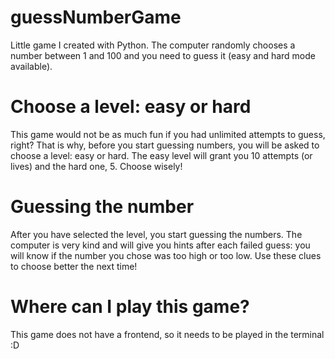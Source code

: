 # guessNumberGame
Little game I created with Python. The computer randomly chooses a number between 1 and 100 and you need to guess it (easy and hard mode available).

# Choose a level: easy or hard
This game would not be as much fun if you had unlimited attempts to guess, right? That is why, before you start guessing numbers, you will be asked to choose a level: easy or hard. The easy level will grant you 10 attempts (or lives) and the hard one, 5. Choose wisely! 

# Guessing the number
After you have selected the level, you start guessing the numbers. The computer is very kind and will give you hints after each failed guess: you will know if the number you chose was too high or too low. Use these clues to choose better the next time!

# Where can I play this game?
This game does not have a frontend, so it needs to be played in the terminal :D 
